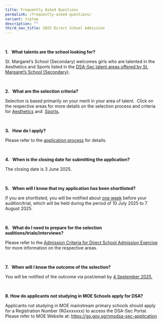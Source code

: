 ```yaml
---
title: Frequently Asked Questions
permalink: /frequently-asked-questions/
variant: tiptap
description: ""
third_nav_title: 2025 Direct School Admission
---
```

<p><strong>&nbsp;</strong>
</p>
<p><strong>1.&nbsp;&nbsp; What talents are the school looking for?</strong>
</p>
<p>St. Margaret’s School (Secondary) welcomes girls who are talented in the
Aesthetics and Sports listed in the <a href="https://www.stmargaretssec.moe.edu.sg/admission/2025-direct-school-admission-exercise/2025-direct-school-admission-exercise-dsa-sec/" rel="noopener nofollow" target="_blank">DSA-Sec talent areas offered by St. Margaret’s School (Secondary)</a>.</p>
<p>&nbsp;</p>
<p><strong>2.&nbsp;&nbsp; What are the selection criteria?</strong>
</p>
<p>Selection is based primarily on your merit in your area of talent.&nbsp;
Click on the respective areas for more details on the selection process
and criteria for&nbsp;<a href="https://stmargaretssec.moe.edu.sg/resources/2018-direct-school-admission-exercise-dsa-sec/admission-criteria-for-direct-school-admission-exercise" rel="noopener noreferrer nofollow" target="_blank">Aesthetics</a>&nbsp;and&nbsp;
<a href="https://stmargaretssec.moe.edu.sg/resources/2018-direct-school-admission-exercise-dsa-sec/admission-criteria-for-direct-school-admission-exercise" rel="noopener noreferrer nofollow" target="_blank">Sports</a><strong>.</strong>
</p>
<p>&nbsp;</p>
<p><strong>3.&nbsp;&nbsp; How do I apply?</strong>
</p>
<p>Please refer to the&nbsp;<a href="https://www.stmargaretssec.moe.edu.sg/admission/2025-direct-school-admission-exercise/application-process/" rel="noopener noreferrer nofollow" target="_blank">application process</a>&nbsp;for
details.</p>
<p>&nbsp;</p>
<p><strong>4.&nbsp;&nbsp; When is the closing date for submitting the application?</strong>
</p>
<p>The closing date is 3 June 2025.</p>
<p>&nbsp;</p>
<p><strong>5.&nbsp;&nbsp; When will I know that my application has been shortlisted?</strong>
</p>
<p>If you are shortlisted, you will be notified about <u>one week</u>&nbsp;before
your audition/trial, which will be held during the period of 10 July 2025
to 7 August 2025.</p>
<p>&nbsp;</p>
<p><strong>6.&nbsp;&nbsp; What do I need to prepare for the selection auditions/trials/interviews?</strong>
</p>
<p>Please refer to the&nbsp;<a href="https://www.stmargaretssec.moe.edu.sg/admission/2025-direct-school-admission-exercise/selection-process-admission-criteria/" rel="noopener nofollow" target="_blank">Admission Criteria for Direct School Admission Exercise</a><strong> </strong>for
more information on the respective areas.</p>
<p>&nbsp;</p>
<p><strong>7.&nbsp;&nbsp; When will I know the outcome of the selection?</strong>
</p>
<p>You will be notified of the outcome via post/email by <u>4 September 2025.</u>
</p>
<p>&nbsp;</p>
<p><strong>8. How do applicants not studying in MOE Schools apply for DSA?</strong>
</p>
<p>Applicants not studying in MOE mainstream primary schools should apply
for a Registration Number (RGxxxxxxx) to access the DSA-Sec Portal. Please
refer to MOE Website at: <a href="https://go.gov.sg/nmsdsa-sec-application" rel="noopener noreferrer nofollow" target="_blank">https://go.gov.sg/nmsdsa-sec-application</a>
</p>